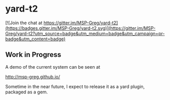 # yard-t2

[![Join the chat at https://gitter.im/MSP-Greg/yard-t2](https://badges.gitter.im/MSP-Greg/yard-t2.svg)](https://gitter.im/MSP-Greg/yard-t2?utm_source=badge&utm_medium=badge&utm_campaign=pr-badge&utm_content=badge)

## Work in Progress

A demo of the current system can be seen at

http://msp-greg.github.io/

Sometime in the near future, I expect to release it as a yard plugin, packaged as
a gem.